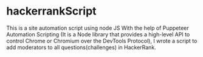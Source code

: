 # hackerrankScript
This is a site automation script using node JS
With the help of Puppeteer Automation Scripting (It is a Node library that provides a high-level API to control Chrome or Chromium over the DevTools Protocol), I wrote a script to add moderators to all questions(challenges) in HackerRank.
